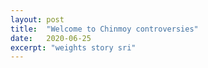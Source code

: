 ```yaml
---
layout: post
title:  "Welcome to Chinmoy controversies"
date:   2020-06-25
excerpt: "weights story sri"
---
```

